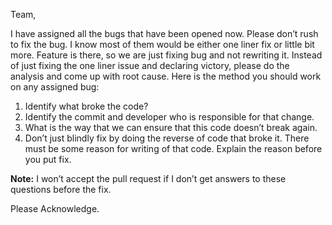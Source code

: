 Team,

I have assigned all the bugs that have been opened now. Please don’t rush to fix the bug. I know most of them would be either one liner fix or little bit more. Feature is there, so we are just fixing bug and not rewriting it. Instead of just fixing the one liner issue and declaring victory, please do the analysis and come up with root cause. Here is the method you should work on any assigned bug:

1. Identify what broke the code?
2. Identify the commit and developer who is responsible for that change.
3. What is the way that we can ensure that this code doesn’t break again.
4. Don’t just blindly fix by doing the reverse of code that broke it. There must be some reason for writing of that code. Explain the reason before you put fix.

**Note:** I won’t accept the pull request if I don’t get answers to these questions before the fix.

Please Acknowledge.
